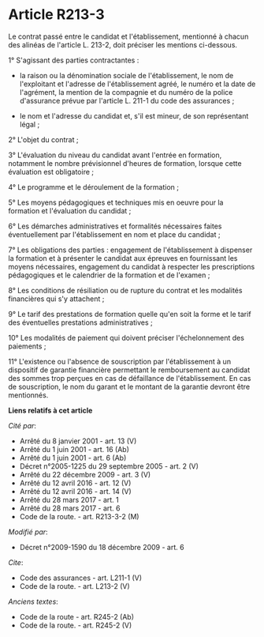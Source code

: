 # Article R213-3

Le contrat passé entre le candidat et l'établissement, mentionné à chacun des alinéas de l'article L. 213-2, doit préciser
les mentions ci-dessous. 

1° S'agissant des parties contractantes :

- la raison ou la dénomination sociale de l'établissement, le nom de l'exploitant et l'adresse de l'établissement agréé, le
numéro et la date de l'agrément, la mention de la compagnie et du numéro de la police d'assurance prévue par l'article L.
211-1 du code des assurances ;

- le nom et l'adresse du candidat et, s'il est mineur, de son représentant légal ; 

2° L'objet du contrat ; 

3° L'évaluation du niveau du candidat avant l'entrée en formation, notamment le nombre prévisionnel d'heures de formation,
lorsque cette évaluation est obligatoire ; 

4° Le programme et le déroulement de la formation ; 

5° Les moyens pédagogiques et techniques mis en oeuvre pour la formation et l'évaluation du candidat ; 

6° Les démarches administratives et formalités nécessaires faites éventuellement par l'établissement en nom et place du
candidat ; 

7° Les obligations des parties : engagement de l'établissement à dispenser la formation et à présenter le candidat aux
épreuves en fournissant les moyens nécessaires, engagement du candidat à respecter les prescriptions pédagogiques et le
calendrier de la formation et de l'examen ; 

8° Les conditions de résiliation ou de rupture du contrat et les modalités financières qui s'y attachent ; 

9° Le tarif des prestations de formation quelle qu'en soit la forme et le tarif des éventuelles prestations
administratives ; 

10° Les modalités de paiement qui doivent préciser l'échelonnement des paiements ; 

11° L'existence ou l'absence de souscription par l'établissement à un dispositif de garantie financière permettant le
remboursement au candidat des sommes trop perçues en cas de défaillance de l'établissement. En cas de souscription, le nom du
garant et le montant de la garantie devront être mentionnés.

**Liens relatifs à cet article**

_Cité par_:

  - Arrêté du 8 janvier 2001 - art. 13 (V)
  - Arrêté du 1 juin 2001 - art. 16 (Ab)
  - Arrêté du 1 juin 2001 - art. 6 (Ab)
  - Décret n°2005-1225 du 29 septembre 2005 - art. 2 (V)
  - Arrêté du 22 décembre 2009 - art. 3 (V)
  - Arrêté du 12 avril 2016 - art. 12 (V)
  - Arrêté du 12 avril 2016 - art. 14 (V)
  - Arrêté du 28 mars 2017 - art. 1
  - Arrêté du 28 mars 2017 - art. 6
  - Code de la route. - art. R213-3-2 (M)

_Modifié par_:

  - Décret n°2009-1590 du 18 décembre 2009 - art. 6

_Cite_:

  - Code des assurances - art. L211-1 (V)
  - Code de la route. - art. L213-2 (V)

_Anciens textes_:

  - Code de la route - art. R245-2 (Ab)
  - Code de la route. - art. R245-2 (V)
